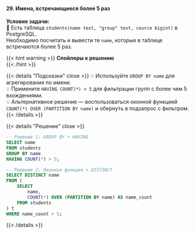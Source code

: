 #### 29. Имена, встречающиеся более 5 раз

**Условие задачи:**  
📌 Есть таблица `students(name text, "group" text, cource bigint)` в PostgreSQL.  
Необходимо посчитать и вывести те `name`, которые в таблице встречаются более 5 раз.

{{< hint warning >}}
**Спойлеры к решению**  
{{< /hint >}}

{{< details "Подсказки" close >}}
💡 Используйте `GROUP BY name` для агрегирования по имени.  
💡 Примените `HAVING COUNT(*) > 5` для фильтрации групп с более чем 5 вхождениями.  
💡 Альтернативное решение — воспользоваться оконной функцией `COUNT(*) OVER (PARTITION BY name)` и обернуть в подзапрос с фильтром.
{{< /details >}}

{{< details "Решение" close >}}
```sql
-- Решение 1: GROUP BY + HAVING
SELECT name
FROM students
GROUP BY name
HAVING COUNT(*) > 5;

-- Решение 2: Оконная функция + DISTINCT
SELECT DISTINCT name
FROM (
    SELECT
        name,
        COUNT(*) OVER (PARTITION BY name) AS name_count
    FROM students
) t
WHERE name_count > 5;
```

{{< /details >}}